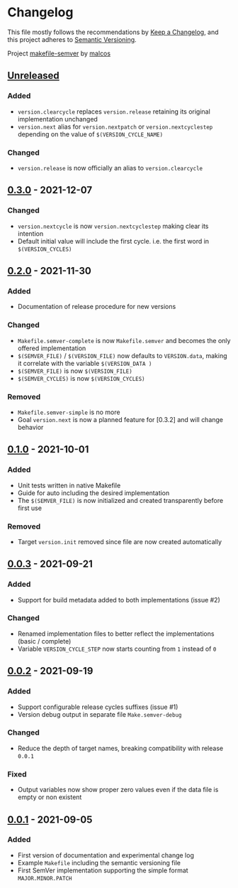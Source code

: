 # Changelog

This file mostly follows the recommendations by [Keep a Changelog](https://keepachangelog.com/en/1.0.0/),
and this project adheres to [Semantic Versioning](https://semver.org/spec/v2.0.0.html).

Project [makefile-semver](https://github.com/malcos/makefile-semver) by [malcos](https://github.com/malcos)

## [Unreleased]

### Added

- `version.clearcycle` replaces `version.release` retaining its original implementation unchanged
- `version.next` alias for `version.nextpatch` or `version.nextcyclestep` depending on the value of `$(VERSION_CYCLE_NAME)`

### Changed

- `version.release` is now officially an alias to `version.clearcycle`

## [0.3.0] - 2021-12-07

### Changed

- `version.nextcycle` is now `version.nextcyclestep` making clear its intention
- Default initial value will include the first cycle. i.e. the first word in `$(VERSION_CYCLES)`

## [0.2.0] - 2021-11-30

### Added

- Documentation of release procedure for new versions

### Changed

- `Makefile.semver-complete` is now `Makefile.semver` and becomes the only offered implementation
- `$(SEMVER_FILE)` / `$(VERSION_FILE)` now defaults to `VERSION.data`, making it correlate with the variable `$(VERSION_DATA )`
- `$(SEMVER_FILE)` is now `$(VERSION_FILE)`
- `$(SEMVER_CYCLES)` is now `$(VERSION_CYCLES)`

### Removed

- `Makefile.semver-simple` is no more
- Goal `version.next` is now a planned feature for [0.3.2] and will change behavior

## [0.1.0] - 2021-10-01

### Added

- Unit tests written in native Makefile
- Guide for auto including the desired implementation
- The `$(SEMVER_FILE)` is now initialized and created transparently before first use

### Removed

- Target `version.init` removed since file are now created automatically

## [0.0.3] - 2021-09-21

### Added

- Support for build metadata added to both implementations (issue #2)

### Changed

- Renamed implementation files to better reflect the implementations (basic / complete)
- Variable `VERSION_CYCLE_STEP` now starts counting from `1` instead of `0`

## [0.0.2] - 2021-09-19

### Added

- Support configurable release cycles suffixes (issue #1)
- Version debug output in separate file `Make.semver-debug`

### Changed

- Reduce the depth of target names, breaking compatibility with release `0.0.1`

### Fixed

- Output variables now show proper zero values even if the data file is empty or non existent

## [0.0.1] - 2021-09-05

### Added

- First version of documentation and experimental change log
- Example `Makefile` including the semantic versioning file
- First SemVer implementation supporting the simple format `MAJOR.MINOR.PATCH`

[Unreleased]: https://github.com/malcos/makefile-semver/tree/master
[0.3.0]: https://github.com/malcos/makefile-semver/tree/0.3.0
[0.2.0]: https://github.com/malcos/makefile-semver/tree/0.2.0
[0.1.0]: https://github.com/malcos/makefile-semver/tree/0.1.0
[0.0.3]: https://github.com/malcos/makefile-semver/tree/0.0.3
[0.0.2]: https://github.com/malcos/makefile-semver/tree/0.0.2
[0.0.1]: https://github.com/malcos/makefile-semver/tree/0.0.1

